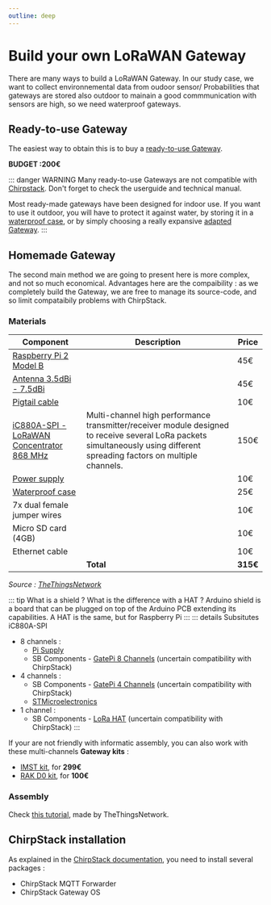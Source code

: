 ```yaml
---
outline: deep
---
```

# Build your own LoRaWAN Gateway

There are many ways to build a LoRaWAN Gateway. In our study case, we want to collect environnemental data from oudoor sensor/ Probabilities that gateways are stored also outdoor to mainain a good commmunication with sensors are high, so we need waterproof gateways.

## Ready-to-use Gateway
The easiest way to obtain this is to buy a [ready-to-use Gateway](https://sparwan.com/smart-office-/115-passerelle-lorawan-ug63-868m-6974225038176.html). 

**BUDGET :200€**

::: danger WARNING
Many ready-to-use Gateways are  not compatible with [Chirpstack](https://www.chirpstack.io/docs/). Don't forget to check the userguide and technical manual.

Most ready-made gateways have been designed for indoor use. If you want to use it outdoor, you will have to protect it against water, by storing it in a [waterproof case](https://www.mhzshop.com/shop/Accessoires-MHz/Boites-etanches/Boite-etanche-avec-fixation-mat-203x203x65mm-GentleBOX-JE-200.html?force_sid=2hgj0f0gqk547k0sul2s8sebe0), or by simply choosing a really expansive [adapted Gateway](https://envytech.fr/boutique/milesight-ug67-passerelle-lorawan-exterieure/?attribute_version=Antennes+externes++4G+embarqu%C3%A9&utm_source=Google+Shopping&utm_campaign=TWENGA&utm_medium=cpc&utm_term=16474&gad_source=1).
:::

## Homemade Gateway

The second main method we are going to present here is more complex, and not so much economical. Advantages here are the compaibility : as we completely build the Gateway, we are free to manage its source-code, and so limit compataibily problems with ChirpStack.

### Materials

| Component | Description | Price |
| --- | --- | --- |
| [Raspberry Pi 2 Model B](https://www.ldlc.com/fiche/PB00182827.html) |  | 45€  |
| [Antenna 3.5dBi - 7.5dBi](https://www.distrelec.fr/fr/antenne-wi-fi-blanc-dbi-rp-tnc-male-168-5mm-vis-cisco-air-ant2524dw/p/30244239?trackQuery=cat-DNAV_PL_3525686&pos=2&origPos=2&origPageSize=50&track=true&sid=fcfebca9204ef3f78f3df2c3975f650e60a4bdb0) | | 45€  |
| [Pigtail cable](https://shop.imst.de/wireless-modules/accessories/20/u.fl-to-sma-pigtail-cable-for-ic880a-spi) | | 10€  |
| [iC880A-SPI - LoRaWAN Concentrator 868 MHz](https://shop.imst.de/wireless-modules/lora-products/8/ic880a-spi-lorawan-concentrator-868-mhz) | Multi-channel high performance transmitter/receiver module designed to receive several LoRa packets simultaneously using different spreading factors on multiple channels.  | 150€ |
| [Power supply](https://www.reichelt.com/fr/fr/raspberry-pi-alimentation-5-1-v-2-5-a-micro-usb-prise-eu--rpi-ps-12-5eu-wt-p316266.html?PROVID=2810&gclid=Cj0KCQjwqP2pBhDMARIsAJQ0Czpc3bBkE3_ikJIpAeRvJ_jcr3drtYX6xJQLGIfDlgioRUuo5VOfEC8aAtn5EALw_wcB) | | 10€  |
| [Waterproof case](https://www.mhzshop.com/shop/Accessoires-MHz/Boites-etanches/Boite-etanche-avec-fixation-mat-203x203x65mm-GentleBOX-JE-200.html?force_sid=2hgj0f0gqk547k0sul2s8sebe0) |  | 25€ |
| 7x dual female jumper wires |  | 10€  |
| Micro SD card (4GB) |  | 10€ |
| Ethernet cable |  | 10€ |
| | **Total**  |  **315€**  |

*Source : [TheThingsNetwork](https://www.thethingsindustries.com/docs/gateways/models/raspberry-pi/)*

::: tip What is a shield ? What is the difference with a HAT ?
Arduino shield is a board that can be plugged on top of the Arduino PCB extending its capabilities. A HAT is the same, but for Raspberry Pi
:::
::: details Subsitutes iC880A-SPI
- 8 channels : 
    - [Pi Supply](https://uk.pi-supply.com/products/iot-lora-gateway-hat-for-raspberry-pi)
    - SB Components - [GatePi 8 Channels](https://shop.sb-components.co.uk/products/getpi-8) (uncertain compatibility with ChirpStack)
- 4 channels :
    - SB Components - [GatePi 4 Channels](https://github.com/sbcshop/GatePi-4CH) (uncertain compatibility with ChirpStack)
    - [STMicroelectronics](https://fr.rs-online.com/web/p/modules-de-developpement-de-communication-et-sans-fil/1345557?cm_mmc=FR-PLA-DS3A-_-google-_-CSS_FR_FR_ePMax_Low-_--_-1345557&matchtype=&&gad_source=1&gclid=Cj0KCQjwwYSwBhDcARIsAOyL0fgZlGfEOMV0yRJgKcFtl8YZjrC55VYIhxCdJJ1nJYu-_CbLP0z0FqgaAmgTEALw_wcB&gclsrc=aw.ds)
- 1 channel :
    - SB Components - [LoRa HAT](https://shop.sb-components.co.uk/products/lora-hat-433mhz-868mhz?variant=39626122231891) (uncertain compatibility with ChirpStack)
:::


If your are not friendly with informatic assembly, you can also work with these multi-channels **Gateway kits** : 
- [IMST kit](https://shop.imst.de/wireless-modules/lora-products/36/lite-gateway-demonstration-platform-for-lora-technology?number=409820), for **299€**
- [RAK D0 kit](https://store.rakwireless.com/products/rak7246-lpwan-developer-gateway?variant=36313275465886&utm_source=RAK7246GDeveloperD0%2B&utm_medium=Document&utm_campaign=BuyFromStore), for **100€**

### Assembly

Check [this tutorial](https://www.thethingsindustries.com/docs/gateways/models/raspberry-pi/), made by TheThingsNetwork.

## ChirpStack installation

As explained in the [ChirpStack documentation](https://www.chirpstack.io/docs/), you need to install several packages :
- ChirpStack MQTT Forwarder
- ChirpStack Gateway OS



    
    

